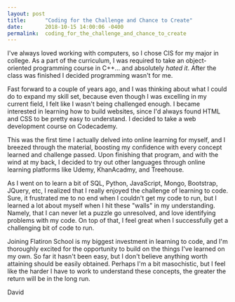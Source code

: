 ```yaml
---
layout: post
title:      "Coding for the Challenge and Chance to Create"
date:       2018-10-15 14:00:06 -0400
permalink:  coding_for_the_challenge_and_chance_to_create
---
```


I've always loved working with computers, so I chose CIS for my major in college. As a part of the curriculum, I was required to take an object-oriented programming course in C++... and absolutely *hated it*. After the class was finished I decided  programming wasn't for me. 

Fast forward to a couple of years ago, and I was thinking about what I could do to expand my skill set, because even though I was excelling in my current field, I felt like I wasn't being challenged enough. I became interested in learning how to build websites, since I'd always found HTML and CSS to be pretty easy to understand. I decided to take a web development course on Codecademy. 

This was the first time I actually delved into online learning for myself, and I breezed through the material, boosting my confidence with every concept learned and challenge passed. Upon finishing that program, and with the wind at my back, I decided to try out other languages through online learning platforms like Udemy, KhanAcadmy, and Treehouse. 

As I went on to learn a bit of SQL, Python, JavaScript, Mongo, Bootstrap, JQuery, etc, I realized that I really enjoyed the challenge of learning to code. Sure, it frustrated me to no end when I couldn't get my code to run, but I learned a lot about myself when I hit these "walls" in my understanding. Namely, that I can never let a puzzle go unresolved, and love identifying problems with my code. On top of that, I feel great when I successfully get a challenging bit of code to run.  

Joining Flatiron School is my biggest investment in learning to code, and I'm thoroughly excited for the opportunity to build on the things I've learned on my own. So far it hasn't been easy, but I don't believe anything worth attaining should be easily obtained. Perhaps I'm a bit masochistic, but I feel like the harder I have to work to understand these concepts, the greater the return will be in the long run. 

David




